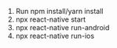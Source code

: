 1. Run npm install/yarn install
2. npx react-native start
3. npx react-native run-android
4. npx react-native run-ios




